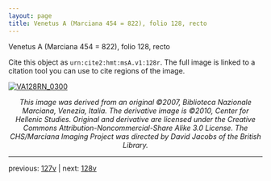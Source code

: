 ```yaml
---
layout: page
title: Venetus A (Marciana 454 = 822), folio 128, recto
---
```


Venetus A (Marciana 454 = 822), folio 128, recto

Cite this object as `urn:cite2:hmt:msA.v1:128r`.  The full image is linked to a citation tool you can use to cite regions of the image.

[![VA128RN_0300](http://www.homermultitext.org/iipsrv?IIIF=/project/homer/pyramidal/deepzoom/hmt/vaimg/2017a/VA128RN_0300.tif/full/800,/0/default.jpg)](http://www.homermultitext.org/ict2/?urn=urn:cite2:hmt:vaimg.2017a:VA128RN_0300) 

<p style="text-align: center; font-style: italic;">This image was derived from an original ©2007, Biblioteca Nazionale Marciana, Venezia, Italia. The derivative image is ©2010, Center for Hellenic Studies. Original and derivative are licensed under the Creative Commons Attribution-Noncommercial-Share Alike 3.0 License. The CHS/Marciana Imaging Project was directed by David Jacobs of the British Library.</p>

---

previous: [127v](../127v/) | next: [128v](../128v/)